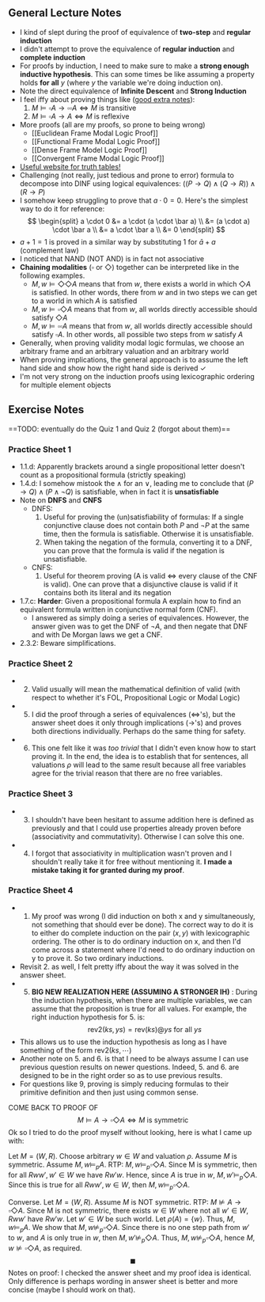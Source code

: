 ## General Lecture Notes
- I kind of slept during the proof of equivalence of **two-step** and **regular induction**
- I didn't attempt to prove the equivalence of **regular induction** and **complete induction**
- For proofs by induction, I need to make sure to make a **strong enough inductive hypothesis**. This can some times be like assuming a property holds **for all** $y$ (where $y$ the variable we're doing induction on).
- Note the direct equivalence of **Infinite Descent** and **Strong Induction**
- I feel iffy about proving things like ([good extra notes](http://www.jakubszymanik.com/ML/noteslogai.pdf)):
	1. $M \models \square A \rightarrow \square \square A \iff M \text{ is transitive}$
	2. $M \models \square A \rightarrow A \iff M \text{ is reflexive}$
- More proofs (all are my proofs, so prone to being wrong) 
	- [[Euclidean Frame Modal Logic Proof]]
	- [[Functional Frame Modal Logic Proof]]
	- [[Dense Frame Model Logic Proof]]
	- [[Convergent Frame Modal Logic Proof]]
- [Useful website for truth tables!](https://web.stanford.edu/class/cs103/tools/truth-table-tool/)
- Challenging (not really, just tedious and prone to error) formula to decompose into DINF using logical equivalences: $((P \rightarrow Q) \land (Q \rightarrow R)) \land (R \rightarrow P)$
- I somehow keep struggling to prove that $a \cdot 0 = 0$. Here's the simplest way to do it for reference:
$$
\begin{split}
a \cdot 0 &= a \cdot (a \cdot \bar a) \\
		  &= (a \cdot a) \cdot \bar a \\
		  &= a \cdot \bar a \\
		  &= 0
\end{split}
$$
- $a + 1 = 1$ is proved in a similar way by substituting $1$ for $\bar a + a \text{ (complement law)}$
- I noticed that $\text{NAND} \text{ (NOT AND)}$ is in fact not associative
- **Chaining modalities** ($\square$ or $\Diamond$) together can be interpreted like in the following examples.
	- $M, w \models \Diamond \Diamond A$ means that from $w$, there exists a world in which $\Diamond A$ is satisfied. In other words, there from $w$ and in two steps we can get to a world in which $A$ is satisfied
	- $M, w \models \square \Diamond A$ means that from $w$, all worlds directly accessible should satisfy $\Diamond A$
	- $M, w \models \square \square A$ means that from $w$, all worlds directly accessible should satisfy $\square A$. In other words, all possible two steps from $w$ satisfy $A$
- Generally, when proving validity modal logic formulas, we choose an arbitrary frame and an arbitrary valuation and an arbitrary world
- When proving implications, the general approach is to assume the left hand side and show how the right hand side is derived $\checkmark$
- I'm not very strong on the induction proofs using lexicographic ordering for multiple element objects
## Exercise Notes
==TODO: eventually do the Quiz 1 and Quiz 2 (forgot about them)==
### Practice Sheet 1
- 1.1.d: Apparently brackets around a single propositional letter doesn't count as a propositional formula (strictly speaking)
- 1.4.d: I somehow mistook the $\land$ for an $\lor$, leading me to conclude that $(P \rightarrow Q) \land (P \land \lnot Q)$ is satisfiable, when in fact it is **unsatisfiable**
- Note on **DNFS** and **CNFS**
	- DNFS:
		1. Useful for proving the (un)satisfiability of formulas: If a single conjunctive clause does not contain both $P$ and $\lnot P$ at the same time, then the formula is satisfiable. Otherwise it is unsatisfiable.
		2. When taking the negation of the formula, converting it to a DNF, you can prove that the formula is valid if the negation is unsatisfiable. 
	- CNFS:
		1. Useful for theorem proving (A is valid $\iff$ every clause of the CNF is valid). One can prove that a disjunctive clause is valid if it contains both its literal and its negation
- 1.7.c: **Harder**: Given a propositional formula A explain how to find an equivalent formula written in conjunctive normal form (CNF).
	- I answered as simply doing a series of equivalences. However, the answer given was to get the DNF of $\lnot A$, and then negate that DNF and with De Morgan laws we get a CNF.
- 2.3.2: Beware simplifications. 
### Practice Sheet 2
- 2. Valid usually will mean the mathematical definition of valid (with respect to whether it's FOL, Propositional Logic or Modal Logic)
- 5. I did the proof through a series of equivalences ($\iff$'s), but the answer sheet does it only through implications ($\rightarrow$'s) and proves both directions individually. Perhaps do the same thing for safety. 
- 6. This one felt like it was *too trivial* that I didn't even know how to start proving it. In the end, the idea is to establish that for sentences, all valuations $\rho$ will lead to the same result because all free variables agree for the trivial reason that there are no free variables.
### Practice Sheet 3
- 3. I shouldn't have been hesitant to assume addition here is defined as previously and that I could use properties already proven before (associativity and commutativity). Otherwise I can solve this one.
- 4. I forgot that associativity in multiplication wasn't proven and I shouldn't really take it for free without mentioning it. **I made a mistake taking it for granted during my proof**.
### Practice Sheet 4
- 1. My proof was wrong (I did induction on both x and y simultaneously, not something that should ever be done). The correct way to do it is to either do complete induction on the pair $(x, y)$ with lexicographic ordering. The other is to do ordinary induction on x, and then I'd come across a statement where I'd need to do ordinary induction on y to prove it. So two ordinary inductions. 
- Revisit 2. as well, I felt pretty iffy about the way it was solved in the answer sheet.
- 5. **BIG NEW REALIZATION HERE (ASSUMING A STRONGER IH)** : During the induction hypothesis, when there are multiple variables, we can assume that the proposition is true for all values. For example, the right induction hypothesis for 5. is: $$\text{rev2}(ks, ys)=\text{rev}(ks)@ys \text{ for all }ys$$
- This allows us to use the induction hypothesis as long as I have something of the form $\text{rev2}(ks, \cdots)$
- Another note on 5. and 6. is that I need to be always assume I can use previous question results on newer questions. Indeed, 5. and 6. are designed to be in the right order so as to use previous results.
- For questions like 9, proving is simply reducing formulas to their primitive definition and then just using common sense.

COME BACK TO PROOF OF $$M \models A \rightarrow \square \Diamond A \iff M \text{ is symmetric}$$
Ok so I tried to do the proof myself without looking, here is what I came up with:

Let $M = (W, R)$. Choose arbitrary $w \in W$ and valuation $\rho$. Assume $M$ is symmetric.
Assume $M, w \models_p A$. $\text{RTP: }M, w \models_p \square \Diamond A$. Since M is symmetric, then for all $Rww', w' \in W$ we have  $Rw'w$. Hence, since $A$ is true in $w$,  $M, w' \models_p \Diamond A$. Since this is true for all $Rww', w \in W$, then $M, w \models_p \square \Diamond A$.

Converse. Let $M = (W, R)$. Assume $M$ is NOT symmetric. $\text{RTP: } M \not \models A \rightarrow \square \Diamond A$. Since M is not symmetric, there exists $w \in W$ where not all $w' \in W, Rww'$ have $Rw'w$. Let $w' \in W$ be such world. Let $\rho(A) = \{w\}$. Thus, $M, w \models_p A$. We show that $M, w \not \models_p \square \Diamond A$. Since there is no one step path from $w'$ to $w$, and $A$ is only true in $w$, then $M, w' \not \models_p \Diamond A$. Thus, $M, w \not \models_p \square \Diamond A$, hence $M, w \not \models \square \Diamond A$, as required.
$$\blacksquare$$
Notes on proof: I checked the answer sheet and my proof idea is identical. Only difference is perhaps wording in answer sheet is better and more concise (maybe I should work on that).